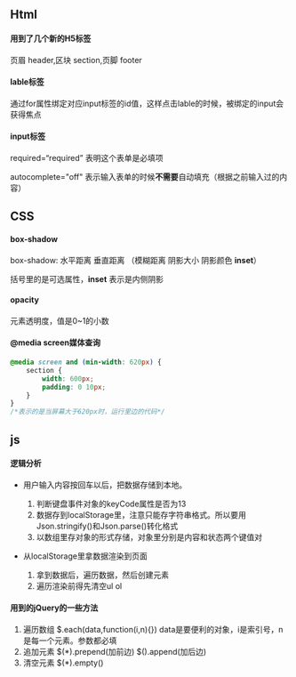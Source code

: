 ## Html

#### 用到了几个新的H5标签

页眉 header,区块 section,页脚 footer



#### lable标签

通过for属性绑定对应input标签的id值，这样点击lable的时候，被绑定的input会获得焦点



#### input标签

required=“required” 表明这个表单是必填项

autocomplete="off" 表示输入表单的时候**不需要**自动填充（根据之前输入过的内容）



## CSS

#### box-shadow

box-shadow: 水平距离 垂直距离 （模糊距离 阴影大小 阴影颜色  **inset**）

括号里的是可选属性，**inset** 表示是内侧阴影



#### opacity

元素透明度，值是0~1的小数



#### @media screen媒体查询

```css
@media screen and (min-width: 620px) {
    section {
        width: 600px;
        padding: 0 10px;
    }
}
/*表示的是当屏幕大于620px时，运行里边的代码*/
```



## js

#### 逻辑分析

- 用户输入内容按回车以后，把数据存储到本地。
  1. 判断键盘事件对象的keyCode属性是否为13
  2. 数据存到localStorage里，注意只能存字符串格式。所以要用Json.stringify()和Json.parse()转化格式
  3. 以数组里存对象的形式存储，对象里分别是内容和状态两个键值对

- 从localStorage里拿数据渲染到页面
  1. 拿到数据后，遍历数据，然后创建元素
  2. 遍历渲染前得先清空ul ol



#### 用到的jQuery的一些方法

1. 遍历数组    $.each(data,function(i,n){})     data是要便利的对象，i是索引号，n是每一个元素。参数都必填
2. 追加元素    $(*).prepend(加前边)      $().append(加后边)
3. 清空元素    $(*).empty()













